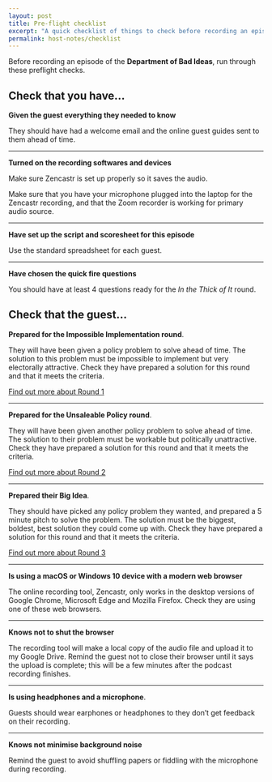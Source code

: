 ```yaml
---
layout: post
title: Pre-flight checklist
excerpt: "A quick checklist of things to check before recording an episode of the Department of Bad Ideas."
permalink: host-notes/checklist
---
```


Before recording an episode of the **Department of Bad Ideas**, run through these preflight checks.

## Check that you have…

**Given the guest everything they needed to know**

They should have had a welcome email and the online guest guides sent to them ahead of time.

---

**Turned on the recording softwares and devices**

Make sure Zencastr is set up properly so it saves the audio.

Make sure that you have your microphone plugged into the laptop for the Zencastr recording, and that the Zoom recorder is working for primary audio source.

---

**Have set up the script and scoresheet for this episode**

Use the standard spreadsheet for each guest.

---

**Have chosen the quick fire questions**

You should have at least 4 questions ready for the *In the Thick of It* round. 

## Check that the guest…

**Prepared for the Impossible Implementation round**. 

They will have been given a policy problem to solve ahead of time. The solution to this problem must be impossible to implement but very electorally attractive. Check they have prepared a solution for this round and that it meets the criteria.

[Find out more about Round 1](/guest-guides/impossible-implementation-unit)

---

**Prepared for the Unsaleable Policy round**. 

They will have been given another policy problem to solve ahead of time. The solution to their problem must be workable but politically unattractive. Check they have prepared a solution for this round and that it meets the criteria.

[Find out more about Round 2](/guest-guides/unsaleable-policy-division)

---

**Prepared their Big Idea**. 

They should have picked any policy problem they wanted, and prepared a 5 minute pitch to solve the problem. The solution must be the biggest, boldest, best solution they could come up with. Check they have prepared a solution for this round and that it meets the criteria.

[Find out more about Round 3](/guest-guides/the-big-idea)

---

**Is using a macOS or Windows 10 device with a modern web browser**

The online recording tool, Zencastr, only works in the desktop versions of Google Chrome, Microsoft Edge and Mozilla Firefox. Check they are using one of these web browsers.

---

**Knows not to shut the browser**

The recording tool will make a local copy of the audio file and upload it to my Google Drive. Remind the guest not to close their browser until it says the upload is complete; this will be a few minutes after the podcast recording finishes.

---

**Is using headphones and a microphone**. 

Guests should wear earphones or headphones to they don’t get feedback on their recording.


---

**Knows not minimise background noise**

Remind the guest to avoid shuffling papers or fiddling with the microphone during recording.

